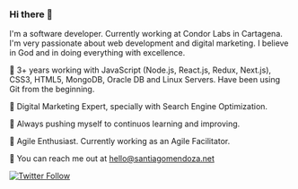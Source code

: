 ### Hi there 👋

I'm a software developer. Currently working at Condor Labs in Cartagena. I'm very passionate about web development and digital marketing. I believe in God and in doing everything with excellence.

📌 3+ years working with JavaScript (Node.js, React.js, Redux, Next.js), CSS3, HTML5, MongoDB, Oracle DB and Linux Servers. Have been using Git from the beginning.

📌 Digital Marketing Expert, specially with Search Engine Optimization.

📌 Always pushing myself to continuos learning and improving.

📌 Agile Enthusiast. Currently working as an Agile Facilitator.

📧 You can reach me out at hello@santiagomendoza.net

[![Twitter Follow](https://img.shields.io/twitter/follow/sanmen1593?label=Follow%20Santiago)](https://twitter.com/intent/follow?screen_name=sanmen1593)
